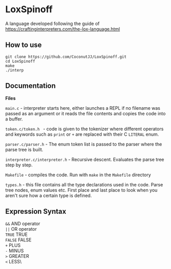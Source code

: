 # LoxSpinoff

A language developed following the guide of
https://craftinginterpreters.com/the-lox-language.html


## How to use

```git clone https://github.com/CoconutJJ/LoxSpinoff.git```\
```cd LoxSpinoff```\
```make```\
```./interp```

## Documentation

**Files**

`main.c` - interpreter starts here, either launches a REPL if no filename was
passed as an argument or it reads the file contents and copies the code into a
buffer.

`token.c/token.h ` - code is given to the tokenizer where different operators and
keywords such as `print` or `+` are replaced with their C `LITERAL` enum.

`parser.c/parser.h` - The enum token list is passed to the parser where the parse tree is
built.

`interpreter.c/interpreter.h` - Recursive descent. Evaluates the parse tree step by step.

`Makefile` - compiles the code. Run with `make` in the `Makefile` directory  
 
`types.h` - this file contains all the type declarations used in the code. Parse
tree nodes, enum values etc. First place and last place to look when you aren't
sure how a certain type is defined.


## Expression Syntax
`&&`    AND operator\
`||`    OR operator\
`TRUE`  TRUE\
`FALSE` FALSE\
`+`     PLUS\
`-`     MINUS\
`>`     GREATER\
`<`     LESS\



